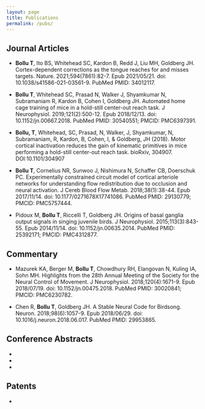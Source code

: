 ```yaml
---
layout: page
title: Publications
permalink: /pubs/
---
```


## Journal Articles
- **Bollu T**, Ito BS, Whitehead SC, Kardon B, Redd J, Liu MH, Goldberg JH. Cortex-dependent corrections as the tongue reaches for and misses targets. Nature. 2021;594(7861):82-7. Epub 2021/05/21. doi: 10.1038/s41586-021-03561-9. PubMed PMID: 34012117.

- **Bollu T**, Whitehead SC, Prasad N, Walker J, Shyamkumar N, Subramaniam R, Kardon B, Cohen I, Goldberg JH. Automated home cage training of mice in a hold-still center-out reach task. J Neurophysiol. 2019;121(2):500-12. Epub 2018/12/13. doi: 10.1152/jn.00667.2018. PubMed PMID: 30540551; PMCID: PMC6397391.

- **Bollu, T**, Whitehead, SC, Prasad, N, Walker, J, Shyamkumar, N, Subramaniam, R, Kardon, B, Cohen, I, & Goldberg, JH (2018). Motor cortical inactivation reduces the gain of kinematic primitives in mice performing a hold-still center-out reach task. bioRxiv, 304907. DOI:10.1101/304907

- **Bollu T**, Cornelius NR, Sunwoo J, Nishimura N, Schaffer CB, Doerschuk PC. Experimentally constrained circuit model of cortical arteriole networks for understanding flow redistribution due to occlusion and neural activation. J Cereb Blood Flow Metab. 2018;38(1):38-44. Epub 2017/11/14. doi: 10.1177/0271678X17741086. PubMed PMID: 29130779; PMCID: PMC5757444.

- Pidoux M, **Bollu T**, Riccelli T, Goldberg JH. Origins of basal ganglia output signals in singing juvenile birds. J Neurophysiol. 2015;113(3):843-55. Epub 2014/11/14. doi: 10.1152/jn.00635.2014. PubMed PMID: 25392171; PMCID: PMC4312877.

## Commentary
- Mazurek KA, Berger M, **Bollu T**, Chowdhury RH, Elangovan N, Kuling IA, Sohn MH. Highlights from the 28th Annual Meeting of the Society for the Neural Control of Movement. J Neurophysiol. 2018;120(4):1671-9. Epub 2018/07/19. doi: 10.1152/jn.00475.2018. PubMed PMID: 30020841; PMCID: PMC6230782.

- Chen R, **Bollu T**, Goldberg JH. A Stable Neural Code for Birdsong. Neuron. 2018;98(6):1057-9. Epub 2018/06/29. doi: 10.1016/j.neuron.2018.06.017. PubMed PMID: 29953865.

## Conference Abstracts
-
-
-

## Patents
-